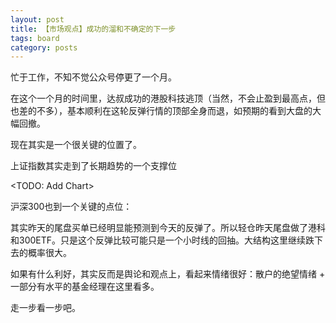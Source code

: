 ```yaml
---
layout: post
title: 【市场观点】成功的溜和不确定的下一步
tags: board
category: posts
---
```


忙于工作，不知不觉公众号停更了一个月。

在这个一个月的时间里，达叔成功的港股科技逃顶（当然，不会止盈到最高点，但也差的不多），基本顺利在这轮反弹行情的顶部全身而退，如预期的看到大盘的大幅回撤。

现在其实是一个很关键的位置了。

上证指数其实走到了长期趋势的一个支撑位

<TODO: Add Chart>

沪深300也到一个关键的点位：


其实昨天的尾盘买单已经明显能预测到今天的反弹了。所以轻仓昨天尾盘做了港科和300ETF。只是这个反弹比较可能只是一个小时线的回抽。大结构这里继续跌下去的概率很大。


如果有什么利好，其实反而是舆论和观点上，看起来情绪很好：散户的绝望情绪 + 一部分有水平的基金经理在这里看多。

走一步看一步吧。